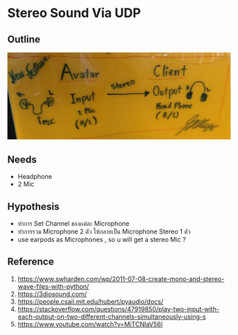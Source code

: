 # Stereo Sound Via UDP
## Outline
![Diagram](src/SoundStereoOutline.jpg)

## Needs
- Headphone 
- 2 Mic

## Hypothesis
- ทำการ Set Channel ของเเต่ละ Microphone
- ทำการรวม Microphone 2 ตัว ให้กลายเป็น Microphone Stereo 1 ตัว
- use earpods as Microphones , so u will get a stereo Mic ?  

## Reference
1. https://www.swharden.com/wp/2011-07-08-create-mono-and-stereo-wave-files-with-python/
1. https://3diosound.com/
1. https://people.csail.mit.edu/hubert/pyaudio/docs/
1. https://stackoverflow.com/questions/47919850/play-two-input-with-each-output-on-two-different-channels-simultaneously-using-s
1. https://www.youtube.com/watch?v=MiTCNlaV56I
